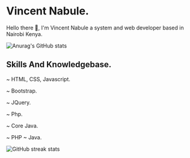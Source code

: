 # Vincent Nabule.
Hello there 👋, I'm Vincent Nabule a system and web developer based in Nairobi Kenya.

![Anurag's GitHub stats](https://github-readme-stats.vercel.app/api?username=vincentnabule&show_icons=true&bg_color=00000000)

## Skills And Knowledgebase.
~ HTML, CSS, Javascript.
<!-- -->
~ Bootstrap.
<!-- -->
~ JQuery.
<!-- -->
~ Php.
<!-- -->
~ Core Java.
<!-- -->
~ PHP
~ Java.
<!-- ~ Bootstrap, JQuery, Laravel, Code Ignitor.-->

<!--[![Top Langs](https://github-readme-stats.vercel.app/api/top-langs/?username=vincentnabule)](https://github.com/anuraghazra/github-readme-stats)-->

  
![GitHub streak stats](https://streak-stats.demolab.com/?user=vincentnabule) 
